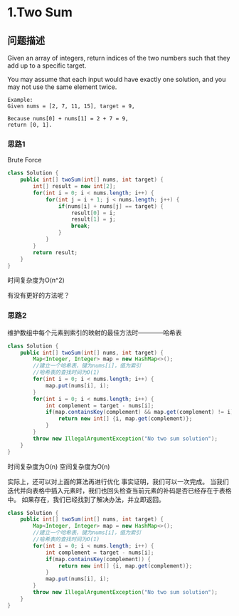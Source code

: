 # 1.Two Sum
## 问题描述

Given an array of integers, return indices of the two numbers such that they add up to a specific target.

You may assume that each input would have exactly one solution, and you may not use the same element twice.

    Example:
    Given nums = [2, 7, 11, 15], target = 9,

    Because nums[0] + nums[1] = 2 + 7 = 9,
    return [0, 1].

### 思路1
Brute Force 
```java
class Solution {
    public int[] twoSum(int[] nums, int target) {
        int[] result = new int[2];
        for(int i = 0; i < nums.length; i++) {
            for(int j = i + 1; j < nums.length; j++) {
                if(nums[i] + nums[j] == target) {
                    result[0] = i;
                    result[1] = j;
                    break;
                }
            }
        }
        return result;
    }
}
```

时间复杂度为O(n^2)

有没有更好的方法呢？


### 思路2
维护数组中每个元素到索引的映射的最佳方法时————哈希表
```java
class Solution {
    public int[] twoSum(int[] nums, int target) {
        Map<Integer, Integer> map = new HashMap<>();
        //建立一个哈希表，键为nums[i]，值为索引
        //哈希表的查找时间为O(1)
        for(int i = 0; i < nums.length; i++) {
            map.put(nums[i], i);
        }
        for(int i = 0; i < nums.length; i++) {
            int complement = target - nums[i];
            if(map.containsKey(complement) && map.get(complement) != i) {
                return new int[] {i, map.get(complement)};
            }
        }
        throw new IllegalArgumentException("No two sum solution");
    }
}
```

时间复杂度为O(n)
空间复杂度为O(n)

实际上，还可以对上面的算法再进行优化
事实证明，我们可以一次完成。 当我们迭代并向表格中插入元素时，我们也回头检查当前元素的补码是否已经存在于表格中。 如果存在，我们已经找到了解决办法，并立即返回。

```java
class Solution {
    public int[] twoSum(int[] nums, int target) {
        Map<Integer, Integer> map = new HashMap<>();
        //建立一个哈希表，键为nums[i]，值为索引
        //哈希表的查找时间为O(1)
        for(int i = 0; i < nums.length; i++) {
            int complement = target - nums[i];
            if(map.containsKey(complement)) {
                return new int[] {i, map.get(complement)};
            }
            map.put(nums[i], i);
        }
        throw new IllegalArgumentException("No two sum solution");
    }
}
```

